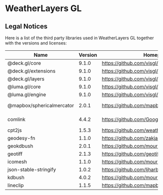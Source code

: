 # WeatherLayers GL

## Legal Notices

Here is a list of the third party libraries used in WeatherLayers GL together with the versions and licenses:

| Name | Version | Homepage | License | Link |
|---|---|---|---|---|
| @deck.gl/core | 9.1.0 | https://github.com/visgl/deck.gl | MIT | https://github.com/visgl/deck.gl/blob/master/LICENSE |
| @deck.gl/extensions | 9.1.0 | https://github.com/visgl/deck.gl | MIT | https://github.com/visgl/deck.gl/blob/master/LICENSE |
| @deck.gl/layers | 9.1.0 | https://github.com/visgl/deck.gl | MIT | https://github.com/visgl/deck.gl/blob/master/LICENSE |
| @luma.gl/core | 9.1.0 | https://github.com/visgl/luma.gl | MIT | https://github.com/visgl/luma.gl/blob/master/LICENSE |
| @luma.gl/engine | 9.1.0 | https://github.com/visgl/luma.gl | MIT | https://github.com/visgl/luma.gl/blob/master/LICENSE |
| @mapbox/sphericalmercator | 2.0.1 | https://github.com/mapbox/sphericalmercator | BSD-3-Clause | https://github.com/mapbox/sphericalmercator/blob/master/LICENSE.md |
| comlink | 4.4.2 | https://github.com/GoogleChromeLabs/comlink | Apache-2.0 | https://github.com/GoogleChromeLabs/comlink/blob/main/LICENSE |
| cpt2js | 1.5.3 | https://github.com/weatherlayers/cpt2js | MPL-2.0 | https://github.com/weatherlayers/cpt2js/blob/main/LICENSE |
| geodesy-fn | 1.1.0 | https://github.com/zakjan/geodesy-fn | MIT | https://github.com/zakjan/geodesy-fn/blob/main/LICENSE |
| geokdbush | 2.0.1 | https://github.com/mourner/geokdbush | ISC | https://github.com/mourner/geokdbush/blob/main/LICENSE |
| geotiff | 2.1.3 | https://github.com/geotiffjs/geotiff.js | MIT | https://github.com/geotiffjs/geotiff.js/blob/master/LICENSE |
| icomesh | 1.1.0 | https://github.com/mourner/icomesh | ISC | https://github.com/mourner/icomesh/blob/master/LICENSE |
| json-stable-stringify | 1.0.2 | https://github.com/ljharb/json-stable-stringify | MIT | https://github.com/ljharb/json-stable-stringify/blob/main/LICENSE |
| kdbush | 4.0.2 | https://github.com/mourner/kdbush | ISC | https://github.com/mourner/kdbush/blob/master/LICENSE |
| lineclip | 1.1.5 | https://github.com/mapbox/lineclip | ISC | https://github.com/mapbox/lineclip/blob/master/LICENSE |